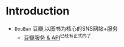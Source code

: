 # Introduction #

  * `DouBan` 豆瓣,以图书为核心的SNS网站+服务
    * [豆瓣服务 & API](http://www.douban.com/service/)<sup>已经有正式的了</sup>